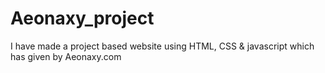 # Aeonaxy_project
I have made a project based website using HTML, CSS & javascript which has given by Aeonaxy.com

